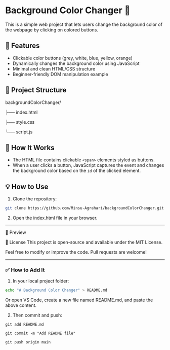 # Background Color Changer 🎨

This is a simple web project that lets users change the background color of the webpage by clicking on colored buttons.

## 🚀 Features

- Clickable color buttons (grey, white, blue, yellow, orange)
- Dynamically changes the background color using JavaScript
- Minimal and clean HTML/CSS structure
- Beginner-friendly DOM manipulation example

## 📁 Project Structure

backgroundColorChanger/

├── index.html

├── style.css

└── script.js


## 🧠 How It Works

- The HTML file contains clickable `<span>` elements styled as buttons.
- When a user clicks a button, JavaScript captures the event and changes the background color based on the `id` of the clicked element.

## 💡 How to Use

1. Clone the repository:

```bash
git clone https://github.com/Minsu-Agrahari/backgroundColorChanger.git
```

2. Open the index.html file in your browser.

---

📸 Preview
<!-- Optional: Replace with your screenshot -->

📜 License
This project is open-source and available under the MIT License.

Feel free to modify or improve the code. Pull requests are welcome!

---

### ✅ How to Add It

1. In your local project folder:
```bash
echo "# Background Color Changer" > README.md
```

Or open VS Code, create a new file named README.md, and paste the above content.

2. Then commit and push:

```
git add README.md
```
```
git commit -m "Add README file"
```
```
git push origin main
```